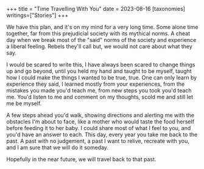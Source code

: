 +++
title = "Time Travelling With You"
date = 2023-08-16
[taxonomies]
writings=["Stories"]
+++

We have this plan, and it's on my mind for a very long time. Some alone time together, far from this prejudicial society with its mythical norms. A cheat day when we break most of the "said" norms of the society and experience a liberal feeling. Rebels they'll call but, we would not care about what they say.

I would be scared to write this, I have always been scared to change things up and go beyond, until you held my hand and taught to be myself, taught how I could make the things I wanted to be true, true. One can only learn by experience they said, I learned mostly from your experiences, from the mistakes you made you'd teach me, from new steps you took you'd teach me. You'd listen to me and comment on my thoughts, scold me and still let me be myself.

A few steps ahead you'd walk, showing directions and alerting me with the obstacles I'm about to face, like a mother who would taste the food herself before feeding it to her baby. I could share most of what I feel to you, and you'd have an answer to each. This day, every year you take me back to the past. A past with no judgement, a past I want to relive, recreate with you, and I am sure that we will do it someday.

Hopefully in the near future, we will travel back to that past.
